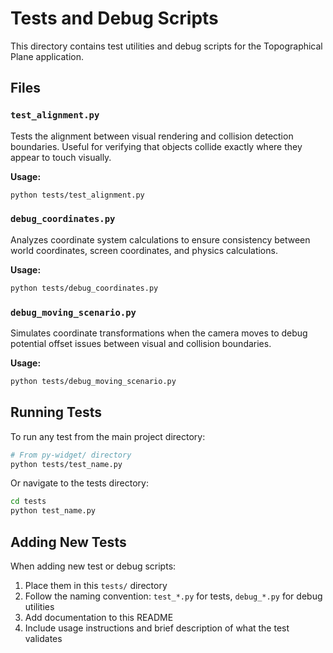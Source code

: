 # Tests and Debug Scripts

This directory contains test utilities and debug scripts for the Topographical Plane application.

## Files

### `test_alignment.py`
Tests the alignment between visual rendering and collision detection boundaries. Useful for verifying that objects collide exactly where they appear to touch visually.

**Usage:**
```bash
python tests/test_alignment.py
```

### `debug_coordinates.py`
Analyzes coordinate system calculations to ensure consistency between world coordinates, screen coordinates, and physics calculations.

**Usage:**
```bash
python tests/debug_coordinates.py
```

### `debug_moving_scenario.py`
Simulates coordinate transformations when the camera moves to debug potential offset issues between visual and collision boundaries.

**Usage:**
```bash
python tests/debug_moving_scenario.py
```

## Running Tests

To run any test from the main project directory:

```bash
# From py-widget/ directory
python tests/test_name.py
```

Or navigate to the tests directory:

```bash
cd tests
python test_name.py
```

## Adding New Tests

When adding new test or debug scripts:

1. Place them in this `tests/` directory
2. Follow the naming convention: `test_*.py` for tests, `debug_*.py` for debug utilities
3. Add documentation to this README
4. Include usage instructions and brief description of what the test validates
